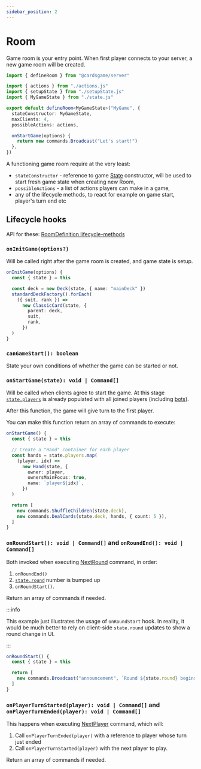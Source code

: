 ```yaml
---
sidebar_position: 2
---
```


# Room

Game room is your entry point. When first player connects to your server, a new game room will be created.

```ts title="./game/index.ts"
import { defineRoom } from "@cardsgame/server"

import { actions } from "./actions.js"
import { setupState } from "./setupState.js"
import { MyGameState } from "./state.js"

export default defineRoom<MyGameState>("MyGame", {
  stateConstructor: MyGameState,
  maxClients: 4,
  possibleActions: actions,

  onStartGame(options) {
    return new commands.Broadcast("Let's start!")
  },
})
```

A functioning game room require at the very least:

- `stateConstructor` - reference to game [State](state) constructor, will be used to start fresh game state when creating new Room,
- `possibleActions` - a list of actions players can make in a game,
- any of the lifecycle methods, to react for example on game start, player's turn end etc

## Lifecycle hooks

API for these: [RoomDefinition lifecycle-methods](/api/server/interfaces/RoomDefinition#lifecycle-methods)

### `onInitGame(options?)`

Will be called right after the game room is created, and game state is setup.

```ts title="Example: Fresh game state with full deck of cards"
onInitGame(options) {
  const { state } = this

  const deck = new Deck(state, { name: "mainDeck" })
  standardDeckFactory().forEach(
    ({ suit, rank }) =>
      new ClassicCard(state, {
        parent: deck,
        suit,
        rank,
      })
  )
}
```

### `canGameStart(): boolean`

State your own conditions of whether the game can be started or not.

### `onStartGame(state): void | Command[]`

Will be called when clients agree to start the game. At this stage [`state.players`](/api/server/classes/State#players) is already populated with all joined players (including [bots](bots)).

After this function, the game will give turn to the first player.

You can make this function return an array of commands to execute:

```ts title="Example: Deal cards to players when the game starts"
onStartGame() {
  const { state } = this

  // Create a "Hand" container for each player
  const hands = state.players.map(
    (player, idx) =>
      new Hand(state, {
        owner: player,
        ownersMainFocus: true,
        name: `player${idx}`,
      })
  )

  return [
    new commands.ShuffleChildren(state.deck),
    new commands.DealCards(state.deck, hands, { count: 5 }),
  ]
}
```

### `onRoundStart(): void | Command[]` and `onRoundEnd(): void | Command[]`

Both invoked when executing [NextRound](/api/server/classes/commands.NextRound) command, in order:

1. `onRoundEnd()`
2. [`state.round`](/api/server/classes/State#round) number is bumped up
3. `onRoundStart()`.

Return an array of commands if needed.

:::info

This example just illustrates the usage of `onRoundStart` hook. In reality, it would be much better to rely on client-side `state.round` updates to show a round change in UI.

:::

```ts title="Example: announce next round start."
onRoundStart() {
  const { state } = this

  return [
    new commands.Broadcast("announcement", `Round ${state.round} begins!`)
  ]
}
```

### `onPlayerTurnStarted(player): void | Command[]` and `onPlayerTurnEnded(player): void | Command[]`

This happens when executing [NextPlayer](/api/server/classes/commands.NextPlayer) command, which will:

1. Call `onPlayerTurnEnded(player)` with a reference to player whose turn just ended
2. Call `onPlayerTurnStarted(player)` with the next player to play.

Return an array of commands if needed.
